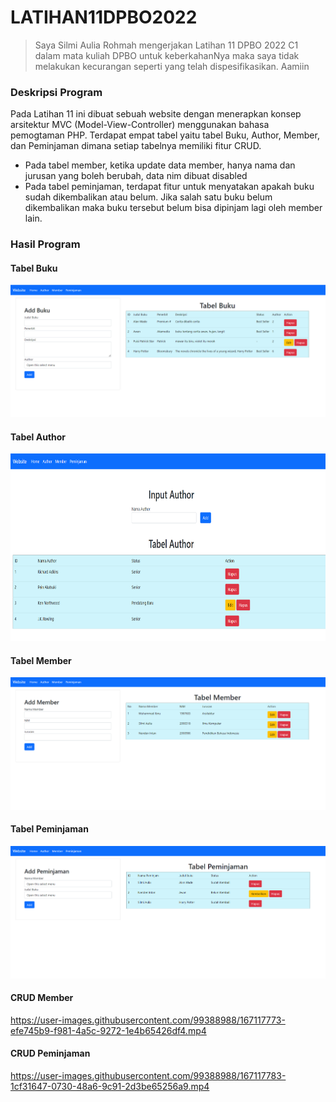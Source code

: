 # LATIHAN11DPBO2022

> Saya Silmi Aulia Rohmah mengerjakan Latihan 11 DPBO 2022 C1 dalam mata kuliah DPBO untuk keberkahanNya 
> maka saya tidak melakukan kecurangan seperti yang telah dispesifikasikan. Aamiin 

### Deskripsi Program 
Pada Latihan 11 ini dibuat sebuah website dengan menerapkan konsep arsitektur MVC (Model-View-Controller) menggunakan bahasa pemogtaman PHP. Terdapat empat tabel yaitu tabel Buku, Author, Member, dan Peminjaman dimana setiap tabelnya memiliki fitur CRUD. 
- Pada tabel member, ketika update data member, hanya nama dan jurusan yang boleh berubah, data nim dibuat disabled
- Pada tabel peminjaman, terdapat fitur untuk menyatakan apakah buku sudah dikembalikan atau belum. Jika salah satu buku belum dikembalikan maka buku tersebut belum bisa dipinjam lagi oleh member lain.

### Hasil Program

#### Tabel Buku

<p align="left">
  <img src="https://github.com/silmiaulia/LATIHAN11DPBO2022/blob/main/Screenshot/home.png"/>
</p>

#### Tabel Author

<p align="left">
  <img width="800" height="300" src="https://github.com/silmiaulia/LATIHAN11DPBO2022/blob/main/Screenshot/author.png"/>
</p>

#### Tabel Member
<p align="left">
  <img src="https://github.com/silmiaulia/LATIHAN11DPBO2022/blob/main/Screenshot/member.png"/>
</p>

#### Tabel Peminjaman

<p align="left">
  <img src="https://github.com/silmiaulia/LATIHAN11DPBO2022/blob/main/Screenshot/peminjaman.png"/>
</p>

#### CRUD Member
https://user-images.githubusercontent.com/99388988/167117773-efe745b9-f981-4a5c-9272-1e4b65426df4.mp4


#### CRUD Peminjaman
https://user-images.githubusercontent.com/99388988/167117783-1cf31647-0730-48a6-9c91-2d3be65256a9.mp4

